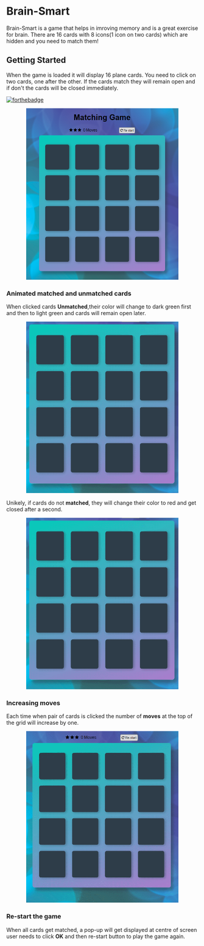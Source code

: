 # Brain-Smart
Brain-Smart is a game that helps in imroving memory and is a great exercise for brain. There are 16 cards with 8 icons(1 icon on two cards) which are hidden and you need to match them!
## Getting Started
When the game is loaded it will display 16 plane cards. You need to click on two cards, one after the other. If the cards match they will remain open and if don't the cards will be closed immediately.

[![forthebadge](https://forthebadge.com/images/badges/built-with-love.svg)](https://forthebadge.com)

<p align="center"><img src="images/memoryGame.png" width="400px" height="450px"></p>

### Animated matched  and unmatched cards
When clicked cards **Unmatched**,their color will change to dark green first and then to light green and cards will remain open later.
<p align="center"><img src="images/match.gif" width="400px" height="450px"></p>

Unikely, if cards do not **matched**, they will change their color to red and get closed after a second.
<p align="center"><img src="images/unmatch.gif" width="400px" height="450px"></p>

### Increasing moves
Each time when pair of cards is clicked the number of __moves__  at the top of the grid will increase by one.
<p align="center"><img src="images/moves.gif" width="400px" height="450px"></p>

### Re-start the game
When all cards get matched, a pop-up will get displayed at centre of screen user needs to click __OK__  and then re-start button to play the game again.











